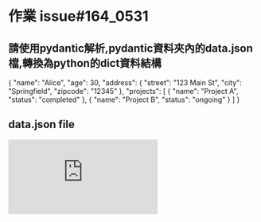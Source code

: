 # 作業 issue#164_0531
## 請使用pydantic解析,pydantic資料夾內的data.json檔,轉換為python的dict資料結構 
{
    "name": "Alice",
    "age": 30,
    "address": {
        "street": "123 Main St",
        "city": "Springfield",
        "zipcode": "12345"
    },
    "projects": [
        {
            "name": "Project A",
            "status": "completed"
        },
        {
            "name": "Project B",
            "status": "ongoing"
        }
    ]
}

## data.json file
![data.json](https://github.com/roberthsu2003/__11304_python_2024_tvdi__/blob/main/homework/%E9%99%B3%E6%98%8E%E5%8B%9D/issue%23164/data.json) 

